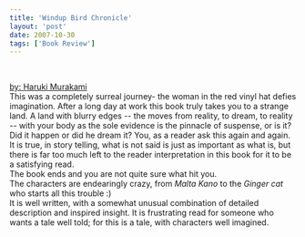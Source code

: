 ```yaml
---
title: 'Windup Bird Chronicle'
layout: 'post'
date: 2007-10-30
tags: ['Book Review']
---
```


<!--more-->
<br>

<a href="http://www.amazon.com/The-Wind-Up-Bird-Chronicle-Novel/dp/0679775439/ref=sr_1_1?ie=UTF8&qid=1378653120&sr=8-1&keywords=windup+bird+chronicle">by: Haruki Murakami</a>
<br>
This was a completely surreal journey- the woman in the red vinyl hat defies imagination. After a long day at work this book truly takes you to a strange land. A land with blurry edges -- the moves from reality, to dream, to reality -- with your body as the sole evidence is the pinnacle of suspense, or is it? Did it happen or did he dream it? You, as a reader ask this again and again. It is true, in story telling, what is not said is just as important as what is, but there is far too much left to the reader interpretation in this book for it to be a satisfying read. <br>The book ends and you are not quite sure what hit you.<br>
The characters are endearingly crazy, from <em>Malta Kano</em> to the <em>Ginger cat</em> who starts all this trouble :)<br>
It is well written, with a somewhat unusual combination of detailed description and inspired insight. It is frustrating read for someone who wants a tale well told; for this is a tale, with characters well imagined.<br>
